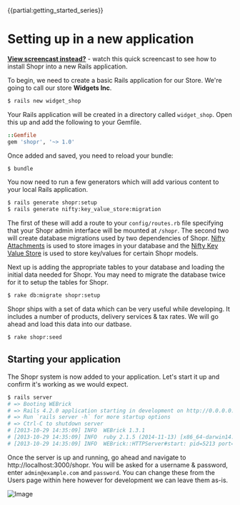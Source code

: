 {{partial:getting_started_series}}

# Setting up in a new application

**[View screencast instead?](https://www.youtube.com/watch?v=p2Fvw35ezds)** - watch this quick screencast to see how to install Shopr into a new Rails application.

To begin, we need to create a basic Rails application for our Store. We're going to
call our store **Widgets Inc**.

```bash
$ rails new widget_shop
```

Your Rails application will be created in a directory called `widget_shop`. Open this
up and add the following to your Gemfile.

```ruby
::Gemfile
gem 'shopr', '~> 1.0'
````

Once added and saved, you need to reload your bundle:

```bash
$ bundle
```

You now need to run a few generators which will add various content to your local
Rails application. 

```bash
$ rails generate shopr:setup
$ rails generate nifty:key_value_store:migration
```

The first of these will add a route to your `config/routes.rb` file specifying that
your Shopr admin interface will be mounted at `/shopr`. The second two will create
database migrations used by two dependencies of Shopr. [Nifty Attachments](https://github.com/atech/nifty-attachments)
is used to store images in your database and the [Nifty Key Value Store](https://github.com/atech/nifty-key-value-store)
is used to store key/values for certain Shopr models. 

Next up is adding the appropriate tables to your database and loading the initial
data needed for Shopr. You may need to migrate the database twice for it to 
setup the tables for Shopr.

```bash
$ rake db:migrate shopr:setup
```

Shopr ships with a set of data which can be very useful while developing. It includes
a number of products, delivery services & tax rates. We will go ahead and load this
data into our datbase.

```bash
$ rake shopr:seed
```

## Starting your application

The Shopr system is now added to your application. Let's start it up and confirm it's
working as we would expect.

```bash
$ rails server
# => Booting WEBrick
# => Rails 4.2.0 application starting in development on http://0.0.0.0:3000
# => Run `rails server -h` for more startup options
# => Ctrl-C to shutdown server
# [2013-10-29 14:35:09] INFO  WEBrick 1.3.1
# [2013-10-29 14:35:09] INFO  ruby 2.1.5 (2014-11-13) [x86_64-darwin14.0]
# [2013-10-29 14:35:09] INFO  WEBrick::HTTPServer#start: pid=5213 port=3000
```

Once the server is up and running, go ahead and navigate to http://localhost:3000/shopr.
You will be asked for a username & password, enter `admin@example.com` and `password`.
You can change these from the Users page within here however for development we can 
leave them as-is.

![Image](http://s.adamcooke.io/EKsQw.png)
